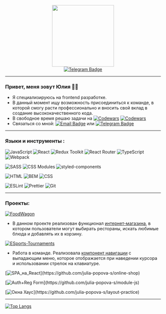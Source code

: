 <div id="header" align="center">
  <img src="https://media.giphy.com/media/ZdO1mXD9kgpCslD5ka/giphy.gif" width="200"/>
</div>
<div id="badges" align="center">
  <a href="https://t.me/yulana_s">
    <img src="https://img.shields.io/badge/Telegram-blue?style=for-the-badge&logo=telegram&logoColor=white" alt="Telegram Badge"/>
  </a>
</div>

---

 ### Привет, меня зовут Юлия :woman_technologist: 
- Я специализируюсь на frontend разработке. 
- В данный момент ищу возможность присоединиться к команде, в которой смогу расти профессионально и вносить свой вклад в создание высококачественного кода.
- В свободное время решаю задачи на [![Codewars](https://img.shields.io/badge/codewars-black?style=flat&logo=codewars&logoColor=B1361E)](https://www.codewars.com/users/Julia.s) [![Codewars](https://www.codewars.com/users/Julia.s/badges/micro)](https://www.codewars.com/users/Julia.s)
- Связаться со мной: [![Email Badge](https://img.shields.io/badge/yuliapopova.s@yandex.ru-E3695F?style=flat&logo=maildotru&logoColor=white)](mailto:yuliapopova.s@yandex.ru) или [![Telegram Badge](https://img.shields.io/badge/-yulana_s-blue?style=flat&logo=Telegram&logoColor=white)](https://t.me/yulana_s)

---
  
### Языки и инструменты :
![JavaScript](https://img.shields.io/badge/JavaScript-F7DF1E?style=for-the-badge&logo=javascript&logoColor=black)
![React](https://img.shields.io/badge/react-%2320232a.svg?style=for-the-badge&logo=react&logoColor=%2361DAFB)
![Redux Toolkit](https://img.shields.io/badge/redux_toolkit-764ABC?style=for-the-badge&logo=redux&logoColor=white)
![React Router](https://img.shields.io/badge/React_Router-CA4245?style=for-the-badge&logo=react-router&logoColor=white)
![TypeScript](https://img.shields.io/badge/typescript-%23007ACC.svg?style=for-the-badge&logo=typescript&logoColor=white)
![Webpack](https://img.shields.io/badge/webpack-%238DD6F9.svg?style=for-the-badge&logo=webpack&logoColor=black)

![SASS](https://img.shields.io/badge/SCSS-hotpink.svg?style=for-the-badge&logo=SASS&logoColor=white)
![CSS Modules](https://img.shields.io/badge/CSS_Modules-000000?style=for-the-badge&logo=cssmodules&logoColor=white)
![styled-components](https://img.shields.io/badge/styled_components-DB7093?style=for-the-badge&logo=styledcomponents&logoColor=white)

![HTML](https://img.shields.io/badge/html-E34F26?style=for-the-badge&logo=html5&logoColor=white)
![BEM](https://img.shields.io/badge/bem-3D3D3D?style=for-the-badge&logo=bem&logoColor=white)
![CSS](https://img.shields.io/badge/css-1572B6?style=for-the-badge&logo=css3&logoColor=white)

![ESLint](https://img.shields.io/badge/eslint-4B32C3?style=for-the-badge&logo=eslint&logoColor=white)
![Prettier](https://img.shields.io/badge/prettier-3D3D3D?style=for-the-badge&logo=prettier&logoColor=F7B93E)
![Git](https://img.shields.io/badge/git-F05032?style=for-the-badge&logo=git&logoColor=white)

 ---
 
   
### Проекты:

[![FoodWagon](https://img.shields.io/badge/foodwagon-00AFF0?style=for-the-badge&label=Интернет-магазин+(React+Redux-Toolkit+Typescript):&logoColor=black)](https://github.com/julia-popova-s/foodwagon-online-shop)
 - В данном проекте реализован функционал [интернет-магазина](https://github.com/julia-popova-s/foodwagon-online-shop), в котором пользователи могут выбирать рестораны, искать любимые блюда и добавлять их в корзину.
 
[![ESports-Tournaments](https://img.shields.io/badge/Tournaments-00AFF0?style=for-the-badge&label=React+Redux-Toolkit+Typescript:&logoColor=black)](https://github.com/ESports-Tournaments/tournaments__frontend)
 - Работа в команде. Реализовала [компонент навигации](https://github.com/julia-popova-s/julia-popova-s/blob/main/tournaments.png) с выпадающим меню, которое отображается при наведении курсора и использовании стрелок на клавиатуре.

[![SPA_на_React](https://img.shields.io/badge/shop-00AFF0?style=for-the-badge&label=SPA+на+React+(React+Redux-Toolkit+Typescript):)](https://github.com/julia-popova-s/online-shop)

[![Auth+Reg Form](https://img.shields.io/badge/Reg_Form-00AFF0?style=for-the-badge&label=Форма+регистрации+(JS+HTML+CSS):)](https://github.com/julia-popova-s/module-js)

[![Окна Хаус](https://img.shields.io/badge/Окна_Хаус-00AFF0?style=for-the-badge&label=Практика+по+верстке:)](https://github.com/julia-popova-s/layout-practice)


 ---

[![Top Langs](https://github-readme-stats.vercel.app/api/top-langs/?username=julia-popova-s&layout=compact&theme=vision-friendly-dark&langs_count=5&theme=radical)](https://github.com/anuraghazra/github-readme-stats)
